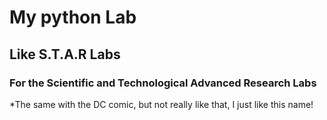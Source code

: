 # My python Lab

## Like S.T.A.R Labs

### For the Scientific and Technological Advanced Research Labs


*The same with the DC comic, but not really like that, I just like this name!





